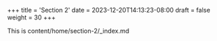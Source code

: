 +++
title = 'Section 2'
date = 2023-12-20T14:13:23-08:00
draft = false
weight = 30
+++

This is content/home/section-2/_index.md
